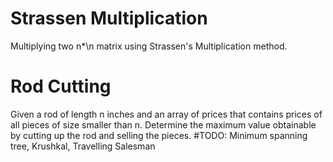 # Strassen Multiplication
Multiplying two n*\n matrix using Strassen's Multiplication method.

# Rod Cutting
Given a rod of length n inches and an array of prices that contains prices of all pieces of size smaller than n. Determine the maximum value obtainable by cutting up the rod and selling the pieces.
#TODO: Minimum spanning tree, Krushkal, Travelling Salesman
